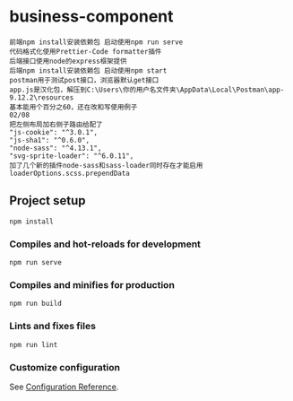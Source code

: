 # business-component

```
前端npm install安装依赖包 启动使用npm run serve
代码格式化使用Prettier-Code formatter插件
后端接口使用node的express框架提供
后端npm install安装依赖包 启动使用npm start
postman用于测试post接口，浏览器默认get接口
app.js是汉化包，解压到C:\Users\你的用户名文件夹\AppData\Local\Postman\app-9.12.2\resources
基本能用个百分之60，还在改和写使用例子
02/08
把左侧布局加右侧子路由给配了
"js-cookie": "^3.0.1",
"js-sha1": "^0.6.0",
"node-sass": "^4.13.1",
"svg-sprite-loader": "^6.0.11",
加了几个新的插件node-sass和sass-loader同时存在才能启用loaderOptions.scss.prependData

```

## Project setup

```
npm install
```

### Compiles and hot-reloads for development

```
npm run serve
```

### Compiles and minifies for production

```
npm run build
```

### Lints and fixes files

```
npm run lint
```

### Customize configuration

See [Configuration Reference](https://cli.vuejs.org/config/).
